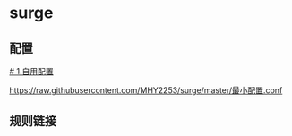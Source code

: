 # surge

## 配置

[#  1.自用配置](https://raw.githubusercontent.com/MHY2253/surge/master/surge.conf)

 https://raw.githubusercontent.com/MHY2253/surge/master/最小配置.conf

## 规则链接

